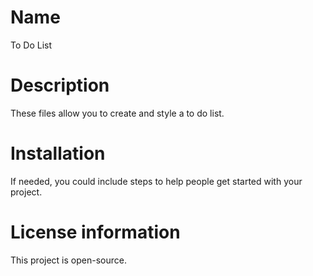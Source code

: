 # Name

To Do List

# Description

These files allow you to create and style a to do list.

# Installation

If needed, you could include steps to help people get started with your project.

# License information

This project is open-source.
